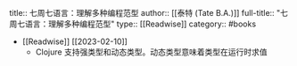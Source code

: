 title:: 七周七语言：理解多种编程范型
author:: [[泰特 (Tate B.A.)]]
full-title:: "七周七语言：理解多种编程范型"
type:: [[Readwise]]
category:: #books

- [[Readwise]] [[2023-02-10]]
	- Clojure 支持强类型和动态类型。动态类型意味着类型在运行时求值